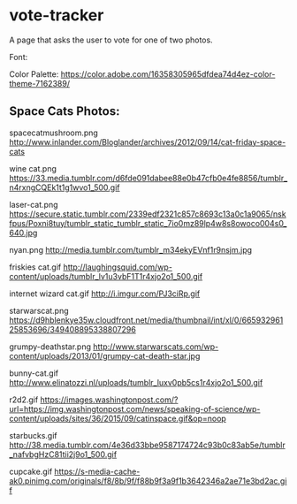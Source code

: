 # vote-tracker
A page that asks the user to vote for one of two photos.



Font:
<link href='https://fonts.googleapis.com/css?family=Roboto&subset=latin,greek' rel='stylesheet' type='text/css'>

Color Palette:
https://color.adobe.com/16358305965dfdea74d4ez-color-theme-7162389/


Space Cats Photos:
------------------

spacecatmushroom.png
http://www.inlander.com/Bloglander/archives/2012/09/14/cat-friday-space-cats

wine cat.png
https://33.media.tumblr.com/d6fde091dabee88e0b47cfb0e4fe8856/tumblr_n4rxngCQEk1t1g1wvo1_500.gif

laser-cat.png
https://secure.static.tumblr.com/2339edf2321c857c8693c13a0c1a9065/nskfpus/Poxni8tuy/tumblr_static_tumblr_static_7io0mz89lp4w8s8owoco004s0_640.jpg

nyan.png
http://media.tumblr.com/tumblr_m34ekyEVnf1r9nsjm.jpg

friskies cat.gif
http://laughingsquid.com/wp-content/uploads/tumblr_lv1u3vbF1T1r4xjo2o1_500.gif

internet wizard cat.gif
http://i.imgur.com/PJ3ciRp.gif

starwarscat.png
https://d9hblenkye35w.cloudfront.net/media/thumbnail/int/xl/0/66593296125853696/349408895338807296

grumpy-deathstar.png
http://www.starwarscats.com/wp-content/uploads/2013/01/grumpy-cat-death-star.jpg

bunny-cat.gif
http://www.elinatozzi.nl/uploads/tumblr_luxv0pb5cs1r4xjo2o1_500.gif

r2d2.gif
https://images.washingtonpost.com/?url=https://img.washingtonpost.com/news/speaking-of-science/wp-content/uploads/sites/36/2015/09/catinspace.gif&op=noop

starbucks.gif
http://38.media.tumblr.com/4e36d33bbe9587174724c93b0c83ab5e/tumblr_nafvbgHzC81tii2j9o1_500.gif

cupcake.gif
https://s-media-cache-ak0.pinimg.com/originals/f8/8b/9f/f88b9f3a9f1b3642346a2ae71e3bd2ac.gif



